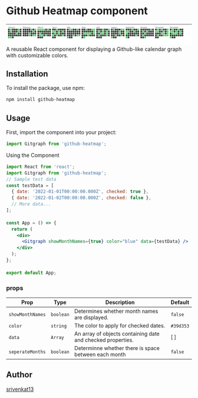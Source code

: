 # Github Heatmap component
![sample-image](./assets/sample.png)
A reusable React component for displaying a Github-like calendar graph with customizable colors.
## Installation

To install the package, use npm:

```bash
npm install github-heatmap
```
## Usage

First, import the component into your project:

```javascript
import Gitgraph from 'github-heatmap';
```
Using the Component
``` jsx
import React from 'react';
import Gitgraph from 'github-heatmap';
// Sample test data
const testData = [
  { date: '2022-01-01T00:00:00.000Z', checked: true },
  { date: '2022-01-02T00:00:00.000Z', checked: false },
  // More data...
];

const App = () => {
  return (
    <div>
      <Gitgraph showMonthNames={true} color="blue" data={testData} />
    </div>
  );
};

export default App;

```

### props
| Prop  |  Type |  	Description | Default  |
|---|---|---|---|
| `showMonthNames`  | `boolean`  | Determines whether month names are displayed.  |   `false`|
| `color`  | `string`  |The color to apply for checked dates.   | `#39d353`  |
| `data`  | `Array`  | 	An array of objects containing date and checked properties.  | [ ]  |
| `seperateMonths` | `boolean`| Determinne whether there is space between each month| `false`|


## Author
 [srivenkat13](https://github.com/srivenkat13)